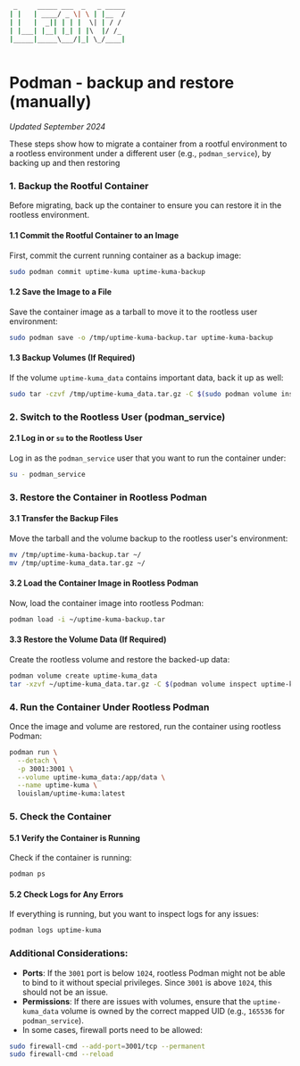 ```bash
 _     _____ ___  _   _ _____
| |   | ____/ _ \| \ | |__  /
| |   |  _|| | | |  \| | / / 
| |___| |__| |_| | |\  |/ /_ 
|_____|_____\___/|_| \_/____|
                             
```
# Podman - backup and restore (manually)
_Updated September 2024_

These steps show how to migrate  a container from a rootful environment to a rootless environment under a different user (e.g., `podman_service`), by backing up and then restoring

### 1. **Backup the Rootful Container**

Before migrating, back up the container to ensure you can restore it in the rootless environment.

#### 1.1 **Commit the Rootful Container to an Image**
First, commit the current running container as a backup image:

```bash
sudo podman commit uptime-kuma uptime-kuma-backup
```

#### 1.2 **Save the Image to a File**
Save the container image as a tarball to move it to the rootless user environment:

```bash
sudo podman save -o /tmp/uptime-kuma-backup.tar uptime-kuma-backup
```

#### 1.3 **Backup Volumes (If Required)**
If the volume `uptime-kuma_data` contains important data, back it up as well:

```bash
sudo tar -czvf /tmp/uptime-kuma_data.tar.gz -C $(sudo podman volume inspect uptime-kuma_data --format {{.Mountpoint}}) .
```

### 2. **Switch to the Rootless User (podman_service)**

#### 2.1 **Log in or `su` to the Rootless User**
Log in as the `podman_service` user that you want to run the container under:

```bash
su - podman_service
```

### 3. **Restore the Container in Rootless Podman**

#### 3.1 **Transfer the Backup Files**
Move the tarball and the volume backup to the rootless user's environment:

```bash
mv /tmp/uptime-kuma-backup.tar ~/
mv /tmp/uptime-kuma_data.tar.gz ~/
```

#### 3.2 **Load the Container Image in Rootless Podman**
Now, load the container image into rootless Podman:

```bash
podman load -i ~/uptime-kuma-backup.tar
```

#### 3.3 **Restore the Volume Data (If Required)**
Create the rootless volume and restore the backed-up data:

```bash
podman volume create uptime-kuma_data
tar -xzvf ~/uptime-kuma_data.tar.gz -C $(podman volume inspect uptime-kuma_data --format {{.Mountpoint}})
```

### 4. **Run the Container Under Rootless Podman**

Once the image and volume are restored, run the container using rootless Podman:

```bash
podman run \
  --detach \
  -p 3001:3001 \
  --volume uptime-kuma_data:/app/data \
  --name uptime-kuma \
  louislam/uptime-kuma:latest
```

### 5. **Check the Container**

#### 5.1 **Verify the Container is Running**
Check if the container is running:

```bash
podman ps
```

#### 5.2 **Check Logs for Any Errors**
If everything is running, but you want to inspect logs for any issues:

```bash
podman logs uptime-kuma
```

### Additional Considerations:
- **Ports**: If the `3001` port is below `1024`, rootless Podman might not be able to bind to it without special privileges. Since `3001` is above `1024`, this should not be an issue.
- **Permissions**: If there are issues with volumes, ensure that the `uptime-kuma_data` volume is owned by the correct mapped UID (e.g., `165536` for `podman_service`).
- In some cases, firewall ports need to be allowed:
``` bash
sudo firewall-cmd --add-port=3001/tcp --permanent
sudo firewall-cmd --reload
```